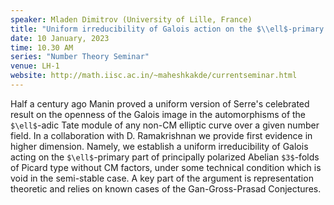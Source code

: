 ```yaml
---
speaker: Mladen Dimitrov (University of Lille, France)
title: "Uniform irreducibility of Galois action on the $\\ell$-primary part of Abelian $3$-folds of Picard type"
date: 10 January, 2023
time: 10.30 AM
series: "Number Theory Seminar"
venue: LH-1
website: http://math.iisc.ac.in/~maheshkakde/currentseminar.html
---
```


Half a century ago Manin proved a uniform version of Serre's celebrated result on the openness of the Galois image in the automorphisms of the `$\ell$`-adic Tate module of any non-CM elliptic curve over a given number field. In a collaboration with D. Ramakrishnan we provide first evidence in higher dimension. Namely, we establish a uniform irreducibility of Galois acting on the `$\ell$`-primary part of principally polarized Abelian `$3$`-folds of Picard type without CM factors, under some technical condition which is void in the semi-stable case. A key part of the argument is representation theoretic and relies on known cases of the Gan-Gross-Prasad Conjectures.
